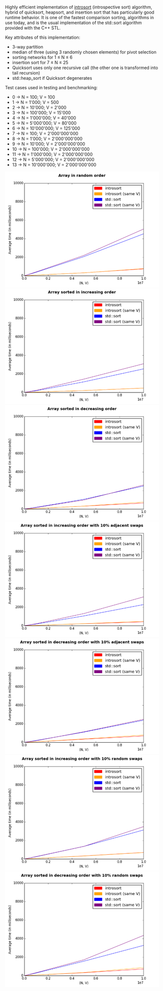 Highly efficient implementation of [introsort](https://en.wikipedia.org/wiki/Introsort) (introspective sort) algorithm, hybrid of quicksort, heapsort, and insertion sort that has particularly good runtime behavior.  It is one of the fastest comparison sorting, algorithms in use today, and is the usual implementation of the std::sort algorithm provided with the C++ STL.

Key attributes of this implementation:
* 3-way partition 
* median of three (using 3 randomly chosen elements) for pivot selection
* sorting networks for 1 &le; N &le; 6
* insertion sort for 7 &le; N &le; 25
* Quicksort uses only one recursive call (the other one is transformed into tail recursion)
* std::heap_sort if Quicksort degenerates


Test cases used in testing and benchmarking:
 *  0 -> N = 100;          V = 100
 *  1 -> N = 1'000;        V = 500
 *  2 -> N = 10'000;       V = 2'000
 *  3 -> N = 100'000;      V = 15'000
 *  4 -> N = 1'000'000;    V = 40'000
 *  5 -> N = 5'000'000;    V = 80'000
 *  6 -> N = 10'000'000;   V = 125'000
 *  7 -> N = 100;          V = 2'000'000'000
 *  8 -> N = 1'000;        V = 2'000'000'000
 *  9 -> N = 10'000;       V = 2'000'000'000
 * 10 -> N = 100'000;      V = 2'000'000'000
 * 11 -> N = 1'000'000;    V = 2'000'000'000
 * 12 -> N = 5'000'000;   V = 2'000'000'000
 * 13 -> N = 10'000'000;  V = 2'000'000'000

![](https://github.com/AlexandruValeanu/Algorithms-and-Data-Structures/blob/master/Introsort/charts/figure_0.png)
![](https://github.com/AlexandruValeanu/Algorithms-and-Data-Structures/blob/master/Introsort/charts/figure_1.png)
![](https://github.com/AlexandruValeanu/Algorithms-and-Data-Structures/blob/master/Introsort/charts/figure_2.png)
![](https://github.com/AlexandruValeanu/Algorithms-and-Data-Structures/blob/master/Introsort/charts/figure_3.png)
![](https://github.com/AlexandruValeanu/Algorithms-and-Data-Structures/blob/master/Introsort/charts/figure_4.png)
![](https://github.com/AlexandruValeanu/Algorithms-and-Data-Structures/blob/master/Introsort/charts/figure_5.png)
![](https://github.com/AlexandruValeanu/Algorithms-and-Data-Structures/blob/master/Introsort/charts/figure_6.png)
